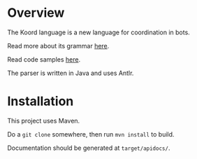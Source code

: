 # Overview 

The Koord language is a new language for coordination in bots.

Read more about its grammar [here](docs/grammar.rst).

Read code samples [here](src/test/resources/).

The parser is written in Java and uses Antlr.

# Installation

This project uses Maven.

Do a `git clone` somewhere, then run `mvn install` to build.

Documentation should be generated at `target/apidocs/`.
